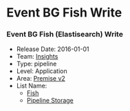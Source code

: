 # Event BG Fish Write
### Event BG Fish (Elastisearch) Write
* Release Date: 2016-01-01
* Team: [Insights](../teams/insights.md)
* Type: pipeline
* Level: Application
* Area: [Premise v2](../areas/v2.png)
* List Name:
  * [Fish](fish.md)
  * [Pipeline Storage](pipeline-storage.md)
